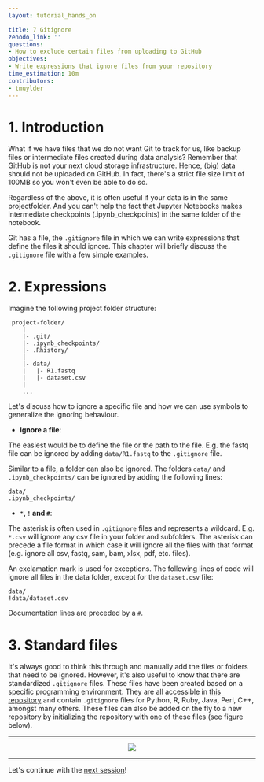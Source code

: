 ```yaml
---
layout: tutorial_hands_on

title: 7 Gitignore
zenodo_link: ''
questions:
- How to exclude certain files from uploading to GitHub
objectives:
- Write expressions that ignore files from your repository
time_estimation: 10m
contributors:
- tmuylder
---
```


# 1. Introduction
What if we have files that we do not want Git to track for us, like backup files or intermediate files created during data analysis? Remember that GitHub is not your next cloud storage infrastructure. Hence, (big) data should not be uploaded on GitHub. In fact, there's a strict file size limit of 100MB so you won't even be able to do so. 

Regardless of the above, it is often useful if your data is in the same projectfolder. And you can't help the fact that Jupyter Notebooks makes intermediate checkpoints (.ipynb_checkpoints) in the same folder of the notebook. 

Git has a file, the `.gitignore` file in which we can write expressions that define the files it should ignore. This chapter will briefly discuss the `.gitignore` file with a few simple examples. 

# 2. Expressions
Imagine the following project folder structure:

```
 project-folder/
    |
    |- .git/
    |- .ipynb_checkpoints/
    |- .Rhistory/
    |
    |- data/
    |   |- R1.fastq
    |   |- dataset.csv
    |
    ...
```

Let's discuss how to ignore a specific file and how we can use symbols to generalize the ignoring behaviour.     

- **Ignore a file**:

The easiest would be to define the file or the path to the file. E.g. the fastq file can be ignored by adding `data/R1.fastq` to the `.gitignore` file. 

Similar to a file, a folder can also be ignored. The folders `data/` and `.ipynb_checkpoints/` can be ignored by adding the following lines:
```
data/
.ipynb_checkpoints/
``` 

- **`*`, `!` and `#`**:

The asterisk is often used in `.gitignore` files and represents a wildcard. E.g. `*.csv` will ignore any csv file in your folder and subfolders. The asterisk can precede a file format in which case it will ignore all the files with that format (e.g. ignore all csv, fastq, sam, bam, xlsx, pdf, etc. files). 

An exclamation mark is used for exceptions. The following lines of code will ignore all files in the data folder, except for the `dataset.csv` file:
```
data/
!data/dataset.csv
```

Documentation lines are preceded by a `#`. 

# 3. Standard files

It's always good to think this through and manually add the files or folders that need to be ignored. However, it's also useful to know that there are standardized `.gitignore` files. These files have been created based on a specific programming environment. They are all accessible in [this repository](https://github.com/github/gitignore) and contain `.gitignore` files for Python, R, Ruby, Java, Perl, C++, amongst many others. These files can also be added on the fly to a new repository by initializing the repository with one of these files (see figure below). 

--- 

<center><img src="../../images/gitignore.PNG" /></center>

---

Let's continue with the [next session](https://material.bits.vib.be/topics/git-introduction/tutorials/8_github_rstudio/tutorial.html)!
